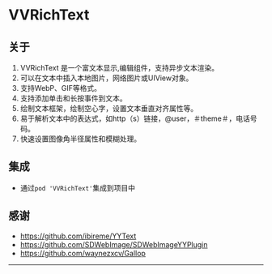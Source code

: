 
# VVRichText 

## 关于 

1. VVRichText 是一个富文本显示,编辑组件，支持异步文本渲染。
1. 可以在文本中插入本地图片，网络图片或UIView对象。
1. 支持WebP、GIF等格式。
1. 支持添加单击和长按事件到文本。
1. 绘制文本框架，绘制空心字，设置文本垂直对齐属性等。
1. 易于解析文本中的表达式，如http（s）链接，@user，＃theme＃，电话号码。
1. 快速设置图像角半径属性和模糊处理。

## 集成

* 通过`pod 'VVRichText'`集成到项目中 

## 感谢

* https://github.com/ibireme/YYText
* https://github.com/SDWebImage/SDWebImageYYPlugin
* https://github.com/waynezxcv/Gallop

*** 
